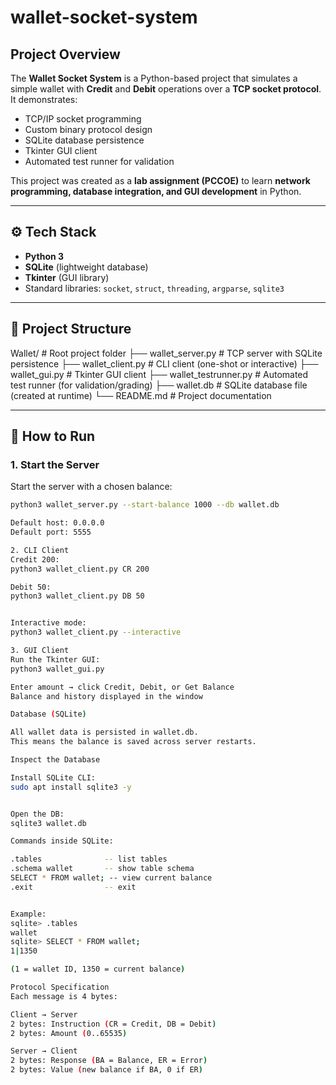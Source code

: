 # wallet-socket-system

## Project Overview
The **Wallet Socket System** is a Python-based project that simulates a simple wallet with **Credit** and **Debit** operations over a **TCP socket protocol**.  
It demonstrates:
- TCP/IP socket programming  
- Custom binary protocol design  
- SQLite database persistence  
- Tkinter GUI client  
- Automated test runner for validation  

This project was created as a **lab assignment (PCCOE)** to learn **network programming, database integration, and GUI development** in Python.

---

## ⚙️ Tech Stack
- **Python 3**  
- **SQLite** (lightweight database)  
- **Tkinter** (GUI library)  
- Standard libraries: `socket`, `struct`, `threading`, `argparse`, `sqlite3`

---

## 📂 Project Structure

Wallet/ # Root project folder
├── wallet_server.py # TCP server with SQLite persistence
├── wallet_client.py # CLI client (one-shot or interactive)
├── wallet_gui.py # Tkinter GUI client
├── wallet_testrunner.py # Automated test runner (for validation/grading)
├── wallet.db # SQLite database file (created at runtime)
└── README.md # Project documentation


---

## 🚀 How to Run

### 1. Start the Server
Start the server with a chosen balance:
```bash
python3 wallet_server.py --start-balance 1000 --db wallet.db

Default host: 0.0.0.0
Default port: 5555

2. CLI Client
Credit 200:
python3 wallet_client.py CR 200

Debit 50:
python3 wallet_client.py DB 50


Interactive mode:
python3 wallet_client.py --interactive

3. GUI Client
Run the Tkinter GUI:
python3 wallet_gui.py

Enter amount → click Credit, Debit, or Get Balance
Balance and history displayed in the window

Database (SQLite)

All wallet data is persisted in wallet.db.
This means the balance is saved across server restarts.

Inspect the Database

Install SQLite CLI:
sudo apt install sqlite3 -y


Open the DB:
sqlite3 wallet.db

Commands inside SQLite:

.tables              -- list tables
.schema wallet       -- show table schema
SELECT * FROM wallet; -- view current balance
.exit                -- exit


Example:
sqlite> .tables
wallet
sqlite> SELECT * FROM wallet;
1|1350

(1 = wallet ID, 1350 = current balance)

Protocol Specification
Each message is 4 bytes:

Client → Server
2 bytes: Instruction (CR = Credit, DB = Debit)
2 bytes: Amount (0..65535)

Server → Client
2 bytes: Response (BA = Balance, ER = Error)
2 bytes: Value (new balance if BA, 0 if ER)
